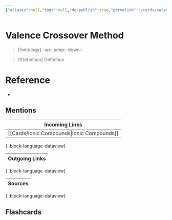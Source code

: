 ```yaml
---
{"aliases":null,"tags":null,"dg-publish":true,"permalink":"/cards/valence-crossover-method/","dgPassFrontmatter":true}
---
```


# Valence Crossover Method

> [!ontology]-
> up:: 
> jump:: 
> down:: 

> [!Definition] Definition

# Reference

- 

## Mentions

| Incoming Links                                |
| --------------------------------------------- |
| [[Cards/Ionic Compounds\|Ionic Compounds]] |

{ .block-language-dataview}

| Outgoing Links |
| -------------- |

{ .block-language-dataview}

| Sources |
| ------- |

{ .block-language-dataview}

## Flashcards